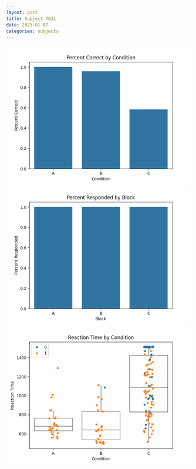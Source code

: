 ```yaml
---
layout: post
title: Subject 7031
date: 2025-01-07
categories: subjects
---
```


![](data/7031/run-20/7031_ATS_percent_correct.png)
![](data/7031/run-20/7031_ATS_percent_responded.png)
![](data/7031/run-20/7031_ATS_rt.png)
